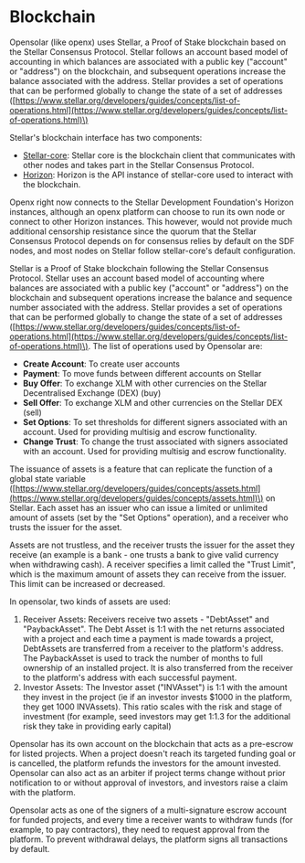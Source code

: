 # Blockchain

Opensolar \(like openx\) uses Stellar, a Proof of Stake blockchain based on the Stellar Consensus Protocol. Stellar follows an account based model of accounting in which balances are associated with a public key \("account" or "address"\) on the blockchain, and subsequent operations increase the balance associated with the address. Stellar provides a set of operations that can be performed globally to change the state of a set of addresses \([https://www.stellar.org/developers/guides/concepts/list-of-operations.html](https://www.stellar.org/developers/guides/concepts/list-of-operations.html)\)

Stellar's blockchain interface has two components:

* [Stellar-core](https://github.com/stellar/stellar-core): Stellar core is the blockchain client that communicates with other nodes and takes part in the Stellar Consensus Protocol.
* [Horizon](https://godoc.org/github.com/stellar/go/clients/horizon): Horizon is the API instance of stellar-core used to interact with the blockchain.

Openx right now connects to the Stellar Development Foundation's Horizon instances, although an openx platform can choose to run its own node or connect to other Horizon instances. This however, would not provide much additional censorship resistance since the quorum that the Stellar Consensus Protocol depends on for consensus relies by default on the SDF nodes, and most nodes on Stellar follow stellar-core's default configuration.

Stellar is a Proof of Stake blockchain following the Stellar Consensus Protocol. Stellar uses an account based model of accounting where balances are associated with a public key \("account" or "address"\) on the blockchain and subsequent operations increase the balance and sequence number associated with the address. Stellar provides a set of operations that can be performed globally to change the state of a set of addresses \([https://www.stellar.org/developers/guides/concepts/list-of-operations.html](https://www.stellar.org/developers/guides/concepts/list-of-operations.html)\). The list of operations used by Opensolar are:

* **Create Account**: To create user accounts
* **Payment**: To move funds between different accounts on Stellar
* **Buy Offer**: To exchange XLM with other currencies on the Stellar Decentralised Exchange \(DEX\) \(buy\)
* **Sell Offer**: To exchange XLM and other currencies on the Stellar DEX \(sell\)
* **Set Options**: To set thresholds for different signers associated with an account. Used for providing multisig and escrow functionality.
* **Change Trust**: To change the trust associated with signers associated with an account. Used for providing multisig and escrow functionality.

The issuance of assets is a feature that can replicate the function of a global state variable \([https://www.stellar.org/developers/guides/concepts/assets.html](https://www.stellar.org/developers/guides/concepts/assets.html)\) on Stellar. Each asset has an issuer who can issue a limited or unlimited amount of assets \(set by the "Set Options" operation\), and a receiver who trusts the issuer for the asset.

Assets are not trustless, and the receiver trusts the issuer for the asset they receive \(an example is a bank - one trusts a bank to give valid currency when withdrawing cash\). A receiver specifies a limit called the "Trust Limit", which is the maximum amount of assets they can receive from the issuer. This limit can be increased or decreased.

In opensolar, two kinds of assets are used:

1. Receiver Assets: Receivers receive two assets - "DebtAsset" and "PaybackAsset". The Debt Asset is 1:1 with the net returns associated with a project and each time a payment is made towards a project, DebtAssets are transferred from a receiver to the platform's address. The PaybackAsset is used to track the number of months to full ownership of an installed project. It is also transferred from the receiver to the platform's address with each successful payment.
2. Investor Assets: The Investor asset \("INVAsset"\) is 1:1 with the amount they invest in the project \(ie if an investor invests $1000 in the platform, they get 1000 INVAssets\). This ratio scales with the risk and stage of investment \(for example, seed investors may get 1:1.3 for the additional risk they take in providing early capital\)

Opensolar has its own account on the blockchain that acts as a pre-escrow for listed projects. When a project doesn't reach its targeted funding goal or is cancelled, the platform refunds the investors for the amount invested. Opensolar can also act as an arbiter if project terms change without prior notification to or without approval of investors, and investors raise a claim with the platform.

Opensolar acts as one of the signers of a multi-signature escrow account for funded projects, and every time a receiver wants to withdraw funds \(for example, to pay contractors\), they need to request approval from the platform. To prevent withdrawal delays, the platform signs all transactions by default.

